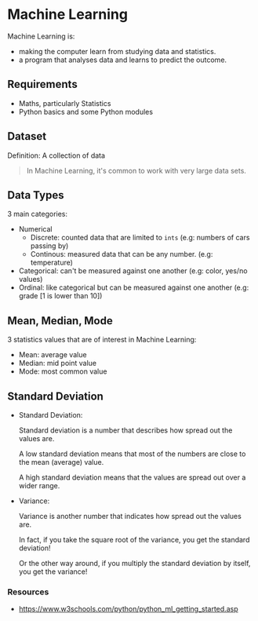 # Machine Learning

Machine Learning is:
- making the computer learn from studying data and statistics.
- a program that analyses data and learns to predict the outcome.

## Requirements

- Maths, particularly Statistics
- Python basics and some Python modules

## Dataset

Definition: A collection of data

> In Machine Learning, it's common to work with very large data sets.

## Data Types

3 main categories:
- Numerical
  - Discrete: counted data that are limited to `ints` (e.g: numbers of cars passing by)
  - Continous: measured data that can be any  number. (e.g: temperature)
- Categorical: can't be measured against one another (e.g: color, yes/no values)
- Ordinal: like categorical but can be measured against one another (e.g: grade [1 is lower than 10])

## Mean, Median, Mode

3 statistics values that are of interest in Machine Learning:
- Mean: average value
- Median: mid point value
- Mode: most common value

## Standard Deviation

- Standard Deviation: 

  Standard deviation is a number that describes how spread out the values are.

  A low standard deviation means that most of the numbers are close to the mean (average) value.

  A high standard deviation means that the values are spread out over a wider range.

- Variance:
  
  Variance is another number that indicates how spread out the values are.

  In fact, if you take the square root of the variance, you get the standard deviation!

  Or the other way around, if you multiply the standard deviation by itself, you get the variance!



### Resources

- https://www.w3schools.com/python/python_ml_getting_started.asp